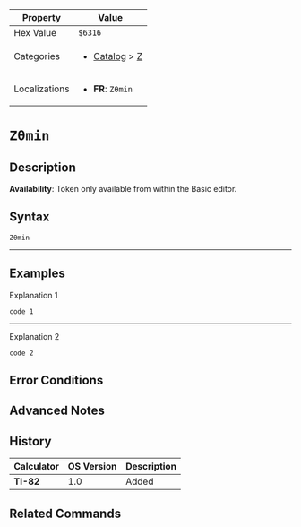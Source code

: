 | Property      | Value |
|---------------|-------|
| Hex Value     | `$6316`|
| Categories    | <ul><li>[Catalog](../categories/Catalog.md) > [Z](../categories/Catalog.md#Z)</li></ul> |
| Localizations | <ul><li><b>FR</b>: `Zθmin`</li></ul> |

# `Zθmin`

## Description



<b>Availability</b>: Token only available from within the Basic editor.

## Syntax
`Zθmin`

<hr>

## Examples

Explanation 1
```ti-basic
code 1
```
---
Explanation 2
```ti-basic
code 2
```

## Error Conditions


## Advanced Notes


## History
| Calculator | OS Version | Description |
|------------|------------|-------------|
| <b>TI-82</b> | 1.0 | Added

## Related Commands

    